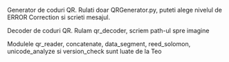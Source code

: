 Generator de coduri QR.
Rulati doar QRGenerator.py, puteti alege nivelul de ERROR Correction si scrieti mesajul.

Decoder de coduri QR.
Rulam qr_decoder, scriem path-ul spre imagine


Modulele qr_reader, concatenate, data_segment, reed_solomon, unicode_analyze si version_check sunt luate de la Teo
